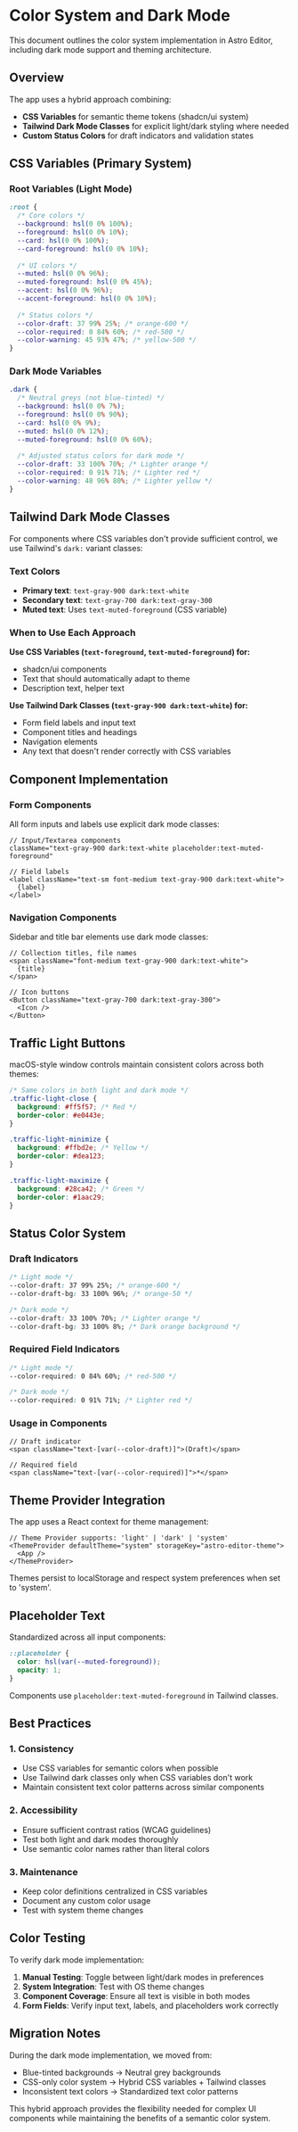 # Color System and Dark Mode

This document outlines the color system implementation in Astro Editor, including dark mode support and theming architecture.

## Overview

The app uses a hybrid approach combining:
- **CSS Variables** for semantic theme tokens (shadcn/ui system)
- **Tailwind Dark Mode Classes** for explicit light/dark styling where needed
- **Custom Status Colors** for draft indicators and validation states

## CSS Variables (Primary System)

### Root Variables (Light Mode)
```css
:root {
  /* Core colors */
  --background: hsl(0 0% 100%);
  --foreground: hsl(0 0% 10%);
  --card: hsl(0 0% 100%);
  --card-foreground: hsl(0 0% 10%);
  
  /* UI colors */
  --muted: hsl(0 0% 96%);
  --muted-foreground: hsl(0 0% 45%);
  --accent: hsl(0 0% 96%);
  --accent-foreground: hsl(0 0% 10%);
  
  /* Status colors */
  --color-draft: 37 99% 25%; /* orange-600 */
  --color-required: 0 84% 60%; /* red-500 */
  --color-warning: 45 93% 47%; /* yellow-500 */
}
```

### Dark Mode Variables
```css
.dark {
  /* Neutral greys (not blue-tinted) */
  --background: hsl(0 0% 7%);
  --foreground: hsl(0 0% 90%);
  --card: hsl(0 0% 9%);
  --muted: hsl(0 0% 12%);
  --muted-foreground: hsl(0 0% 60%);
  
  /* Adjusted status colors for dark mode */
  --color-draft: 33 100% 70%; /* Lighter orange */
  --color-required: 0 91% 71%; /* Lighter red */
  --color-warning: 48 96% 80%; /* Lighter yellow */
}
```

## Tailwind Dark Mode Classes

For components where CSS variables don't provide sufficient control, we use Tailwind's `dark:` variant classes:

### Text Colors
- **Primary text**: `text-gray-900 dark:text-white`
- **Secondary text**: `text-gray-700 dark:text-gray-300`
- **Muted text**: Uses `text-muted-foreground` (CSS variable)

### When to Use Each Approach

**Use CSS Variables (`text-foreground`, `text-muted-foreground`) for:**
- shadcn/ui components
- Text that should automatically adapt to theme
- Description text, helper text

**Use Tailwind Dark Classes (`text-gray-900 dark:text-white`) for:**
- Form field labels and input text
- Component titles and headings
- Navigation elements
- Any text that doesn't render correctly with CSS variables

## Component Implementation

### Form Components
All form inputs and labels use explicit dark mode classes:

```tsx
// Input/Textarea components
className="text-gray-900 dark:text-white placeholder:text-muted-foreground"

// Field labels
<label className="text-sm font-medium text-gray-900 dark:text-white">
  {label}
</label>
```

### Navigation Components
Sidebar and title bar elements use dark mode classes:

```tsx
// Collection titles, file names
<span className="font-medium text-gray-900 dark:text-white">
  {title}
</span>

// Icon buttons
<Button className="text-gray-700 dark:text-gray-300">
  <Icon />
</Button>
```

## Traffic Light Buttons

macOS-style window controls maintain consistent colors across both themes:

```css
/* Same colors in both light and dark mode */
.traffic-light-close {
  background: #ff5f57; /* Red */
  border-color: #e0443e;
}

.traffic-light-minimize {
  background: #ffbd2e; /* Yellow */
  border-color: #dea123;
}

.traffic-light-maximize {
  background: #28ca42; /* Green */
  border-color: #1aac29;
}
```

## Status Color System

### Draft Indicators
```css
/* Light mode */
--color-draft: 37 99% 25%; /* orange-600 */
--color-draft-bg: 33 100% 96%; /* orange-50 */

/* Dark mode */
--color-draft: 33 100% 70%; /* Lighter orange */
--color-draft-bg: 33 100% 8%; /* Dark orange background */
```

### Required Field Indicators
```css
/* Light mode */
--color-required: 0 84% 60%; /* red-500 */

/* Dark mode */
--color-required: 0 91% 71%; /* Lighter red */
```

### Usage in Components
```tsx
// Draft indicator
<span className="text-[var(--color-draft)]">(Draft)</span>

// Required field
<span className="text-[var(--color-required)]">*</span>
```

## Theme Provider Integration

The app uses a React context for theme management:

```tsx
// Theme Provider supports: 'light' | 'dark' | 'system'
<ThemeProvider defaultTheme="system" storageKey="astro-editor-theme">
  <App />
</ThemeProvider>
```

Themes persist to localStorage and respect system preferences when set to 'system'.

## Placeholder Text

Standardized across all input components:

```css
::placeholder {
  color: hsl(var(--muted-foreground));
  opacity: 1;
}
```

Components use `placeholder:text-muted-foreground` in Tailwind classes.

## Best Practices

### 1. Consistency
- Use CSS variables for semantic colors when possible
- Use Tailwind dark classes only when CSS variables don't work
- Maintain consistent text color patterns across similar components

### 2. Accessibility
- Ensure sufficient contrast ratios (WCAG guidelines)
- Test both light and dark modes thoroughly
- Use semantic color names rather than literal colors

### 3. Maintenance
- Keep color definitions centralized in CSS variables
- Document any custom color usage
- Test with system theme changes

## Color Testing

To verify dark mode implementation:

1. **Manual Testing**: Toggle between light/dark modes in preferences
2. **System Integration**: Test with OS theme changes
3. **Component Coverage**: Ensure all text is visible in both modes
4. **Form Fields**: Verify input text, labels, and placeholders work correctly

## Migration Notes

During the dark mode implementation, we moved from:
- Blue-tinted backgrounds → Neutral grey backgrounds
- CSS-only color system → Hybrid CSS variables + Tailwind classes
- Inconsistent text colors → Standardized text color patterns

This hybrid approach provides the flexibility needed for complex UI components while maintaining the benefits of a semantic color system.